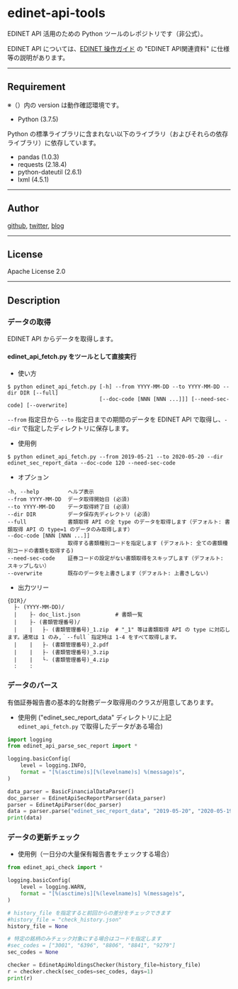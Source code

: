 # edinet-api-tools
EDINET API 活用のための Python ツールのレポジトリです（非公式）。

EDINET API については、[EDINET 操作ガイド](https://disclosure.edinet-fsa.go.jp/EKW0EZ0015.html) の "EDINET API関連資料" に仕様等の説明があります。

---
## Requirement
※（）内の version は動作確認環境です。
* Python (3.7.5)  

Python の標準ライブラリに含まれない以下のライブラリ（およびそれらの依存ライブラリ）に依存しています。  
* pandas (1.0.3)
* requests (2.18.4)
* python-dateutil (2.6.1)
* lxml (4.5.1)
---
## Author
[github](https://github.com/sarubee "github"), [twitter](https://twitter.com/fire50net "twitter"), [blog](https://fire50.net/ "blog")

---
## License
Apache License 2.0

---
## Description
### データの取得
EDINET API からデータを取得します。
#### edinet_api_fetch.py をツールとして直接実行
* 使い方
```
$ python edinet_api_fetch.py [-h] --from YYYY-MM-DD --to YYYY-MM-DD --dir DIR [--full]
                             [--doc-code [NNN [NNN ...]]] [--need-sec-code] [--overwrite]
```
`--from` 指定日から `--to` 指定日までの期間のデータを EDINET API で取得し、`--dir` で指定したディレクトリに保存します。
* 使用例
```
$ python edinet_api_fetch.py --from 2019-05-21 --to 2020-05-20 --dir edinet_sec_report_data --doc-code 120 --need-sec-code
```
* オプション
```
-h, --help         ヘルプ表示
--from YYYY-MM-DD  データ取得開始日 (必須) 
--to YYYY-MM-DD    データ取得終了日 (必須) 
--dir DIR          データ保存先ディレクトリ (必須) 
--full             書類取得 API の全 type のデータを取得します（デフォルト: 書類取得 API の type=1 のデータのみ取得します）
--doc-code [NNN [NNN ...]]
                   取得する書類種別コードを指定します (デフォルト: 全ての書類種別コードの書類を取得する)
--need-sec-code    証券コードの設定がない書類取得をスキップします（デフォルト: スキップしない）
--overwrite        既存のデータを上書きします（デフォルト: 上書きしない)
```
* 出力ツリー
```
{DIR}/
  ├- (YYYY-MM-DD)/
  |    ├- doc_list.json           # 書類一覧
  |    ├- (書類管理番号)/
  |    |   ├- (書類管理番号)_1.zip  # "_1" 等は書類取得 API の type に対応します。通常は 1 のみ,｀--full｀指定時は 1-4 をすべて取得します。
  |    |   ├- (書類管理番号)_2.pdf
  |    |   ├- (書類管理番号)_3.zip
  |    |   └- (書類管理番号)_4.zip
  :    :
```

### データのパース
有価証券報告書の基本的な財務データ取得用のクラスが用意してあります。

* 使用例 ("edinet_sec_report_data" ディレクトリに上記 `edinet_api_fetch.py` で取得したデータがある場合)
```python
import logging 
from edinet_api_parse_sec_report import *

logging.basicConfig(
    level = logging.INFO,
    format = "[%(asctime)s][%(levelname)s] %(message)s",
)

data_parser = BasicFinancialDataParser()
doc_parser = EdinetApiSecReportParser(data_parser)
parser = EdinetApiParser(doc_parser)
data = parser.parse("edinet_sec_report_data", "2019-05-20", "2020-05-19")
print(data)
```

### データの更新チェック
* 使用例（一日分の大量保有報告書をチェックする場合）
```python
from edinet_api_check import *

logging.basicConfig(
    level = logging.WARN,
    format = "[%(asctime)s][%(levelname)s] %(message)s",
)

# history_file を指定すると前回からの差分をチェックできます
#history_file = "check_history.json"
history_file = None

# 特定の銘柄のみチェック対象にする場合はコードを指定します
#sec_codes = ["3001", "6396", "8806", "8841", "9279"]
sec_codes = None

checker = EdinetApiHoldingsChecker(history_file=history_file)
r = checker.check(sec_codes=sec_codes, days=1)
print(r)
```
